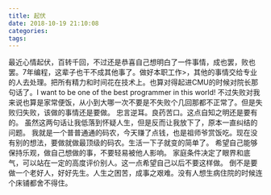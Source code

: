 ```yaml
---
title: 起伏
date: 2018-10-19 21:10:08
categories:
tags:
---
```

最近心情起伏，百转千回，不过还是恭喜自己想明白了一件事情，成也罢，败也罢。7年编程，这辈子也干不成其他事了。做好本职工作>，其他的事情交给专业的人去处理。把所有精力和时间花在技术上。也算对得起进CMU的时候对院长那句话了。I want to be one of the best programmer in this world!                                                                                                                                                                                                                 不过失败对我来说也算是家常便饭，从小到大哪一次不要是不失败个几回那都不正常了。但是失败归失败，该做的事情还是要做。                                                                                                                              忠言逆耳。良药苦口。这点自知之明还是要有的。                                                                                                                                                                                                    虽然这两句话让我低落到怀疑人生，但是反而让我放下了，原本一直纠结的问题。                                                                                                                                                                        我就是一个普普通通的码农，今天赚了点钱，也是祖师爷赏饭吃。现在没有别的想法，要做就做最顶级的码农。生活一下子就变的简单了。                                                                                                                                                                                                                                              希望自己能够保持乐观，做自己想做的事，不要轻易被他人影响。                                                                                                                                                                                      家庭条件决定了眼界和底气，可以站在一定的高度评价别人。这一点希望自己以后不要这样做。                                                                                                                                                            倒不是要做一个老好人，好好先生。人生之困苦，成事之艰难。没有人想生病住院的时候连个床铺都舍不得住。

